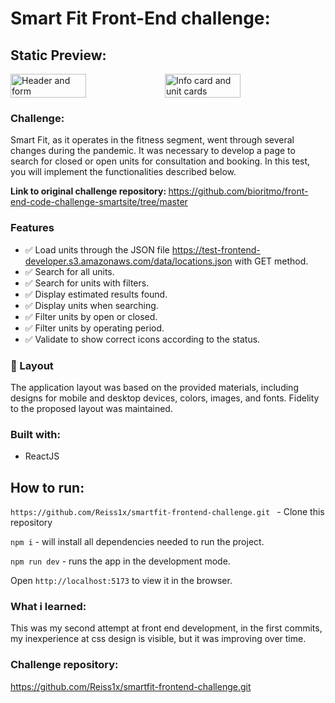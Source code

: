 # Smart Fit Front-End challenge:
## Static Preview:

<div style="display: flex;">
  <img src="https://i.imgur.com/EXBG0HB.png" width= "49%" alt="Header and form" >
  <img src="https://i.imgur.com/z6OKs9J.png" width= "49%" alt="Info card and unit cards">
</div>

### Challenge:

Smart Fit, as it operates in the fitness segment, went through several changes during the pandemic. It was necessary to develop a page to search for closed or open units for consultation and booking. In this test, you will implement the functionalities described below.

<strong>Link to original challenge repository: </strong>https://github.com/bioritmo/front-end-code-challenge-smartsite/tree/master

### Features

- :white_check_mark: Load units through the JSON file https://test-frontend-developer.s3.amazonaws.com/data/locations.json with GET method.
- :white_check_mark: Search for all units.
- :white_check_mark: Search for units with filters.
- :white_check_mark: Display estimated results found.
- :white_check_mark: Display units when searching.
- :white_check_mark: Filter units by open or closed.
- :white_check_mark: Filter units by operating period.
- :white_check_mark: Validate to show correct icons according to the status.

### 🎨 Layout

The application layout was based on the provided materials, including designs for mobile and desktop devices, colors, images, and fonts. Fidelity to the proposed layout was maintained.

### Built with:
- ReactJS

## How to run:

`https://github.com/Reiss1x/smartfit-frontend-challenge.git ` - Clone this repository

`npm i`  - will install all dependencies needed to run the project.

`npm run dev` - runs the app in the development mode.

Open `http://localhost:5173` to view it in the browser.

### What i learned:

This was my second attempt at front end development, in the first commits, my inexperience at css design is visible, but it was improving over time.

### Challenge repository:

https://github.com/Reiss1x/smartfit-frontend-challenge.git
